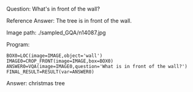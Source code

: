 Question: What's in front of the wall?

Reference Answer: The tree is in front of the wall.

Image path: ./sampled_GQA/n14087.jpg

Program:

```
BOX0=LOC(image=IMAGE,object='wall')
IMAGE0=CROP_FRONT(image=IMAGE,box=BOX0)
ANSWER0=VQA(image=IMAGE0,question='What is in front of the wall?')
FINAL_RESULT=RESULT(var=ANSWER0)
```
Answer: christmas tree

